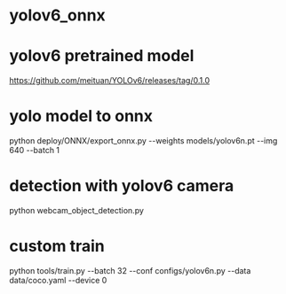 # yolov6_onnx

# yolov6 pretrained model
https://github.com/meituan/YOLOv6/releases/tag/0.1.0

# yolo model to onnx
python deploy/ONNX/export_onnx.py --weights models/yolov6n.pt --img 640 --batch 1

# detection with yolov6 camera
python webcam_object_detection.py

# custom train
python tools/train.py --batch 32 --conf configs/yolov6n.py --data data/coco.yaml --device 0
